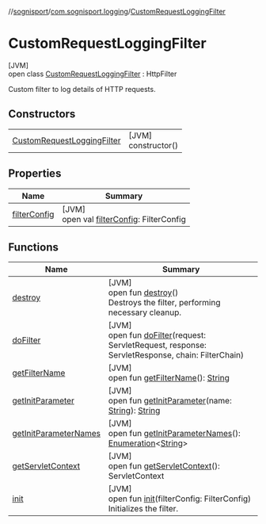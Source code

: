//[sognisport](../../../index.md)/[com.sognisport.logging](../index.md)/[CustomRequestLoggingFilter](index.md)

# CustomRequestLoggingFilter

[JVM]\
open class [CustomRequestLoggingFilter](index.md) : HttpFilter

Custom filter to log details of HTTP requests.

## Constructors

| | |
|---|---|
| [CustomRequestLoggingFilter](-custom-request-logging-filter.md) | [JVM]<br>constructor() |

## Properties

| Name | Summary |
|---|---|
| [filterConfig](index.md#1255613917%2FProperties%2F1511606574) | [JVM]<br>open val [filterConfig](index.md#1255613917%2FProperties%2F1511606574): FilterConfig |

## Functions

| Name | Summary |
|---|---|
| [destroy](destroy.md) | [JVM]<br>open fun [destroy](destroy.md)()<br>Destroys the filter, performing necessary cleanup. |
| [doFilter](index.md#-1767447681%2FFunctions%2F1511606574) | [JVM]<br>open fun [doFilter](index.md#-1767447681%2FFunctions%2F1511606574)(request: ServletRequest, response: ServletResponse, chain: FilterChain) |
| [getFilterName](index.md#-1016510134%2FFunctions%2F1511606574) | [JVM]<br>open fun [getFilterName](index.md#-1016510134%2FFunctions%2F1511606574)(): [String](https://docs.oracle.com/javase/8/docs/api/java/lang/String.html) |
| [getInitParameter](index.md#-763123953%2FFunctions%2F1511606574) | [JVM]<br>open fun [getInitParameter](index.md#-763123953%2FFunctions%2F1511606574)(name: [String](https://docs.oracle.com/javase/8/docs/api/java/lang/String.html)): [String](https://docs.oracle.com/javase/8/docs/api/java/lang/String.html) |
| [getInitParameterNames](index.md#1300092574%2FFunctions%2F1511606574) | [JVM]<br>open fun [getInitParameterNames](index.md#1300092574%2FFunctions%2F1511606574)(): [Enumeration](https://docs.oracle.com/javase/8/docs/api/java/util/Enumeration.html)&lt;[String](https://docs.oracle.com/javase/8/docs/api/java/lang/String.html)&gt; |
| [getServletContext](index.md#-893877853%2FFunctions%2F1511606574) | [JVM]<br>open fun [getServletContext](index.md#-893877853%2FFunctions%2F1511606574)(): ServletContext |
| [init](init.md) | [JVM]<br>open fun [init](init.md)(filterConfig: FilterConfig)<br>Initializes the filter. |
